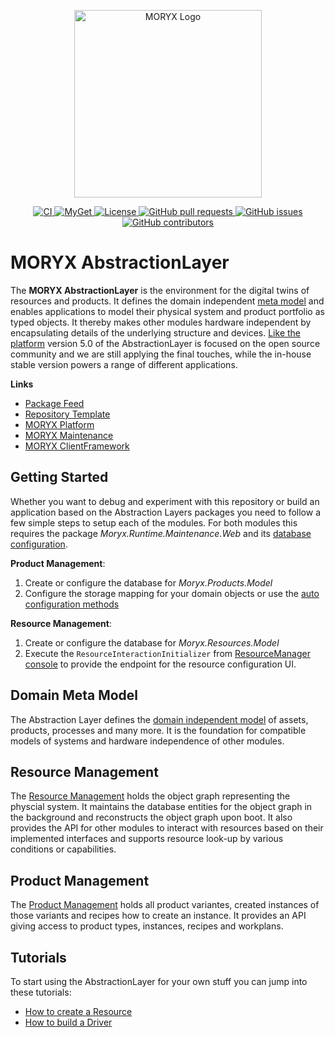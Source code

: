 <p align="center">
    <img src="docs/Resources/MORYX_logo.svg" alt="MORYX Logo" width="300px" />
</p>

<p align="center">
    <a href="https://github.com/PHOENIXCONTACT/MORYX-AbstractionLayer/workflows">
        <img src="https://github.com/PHOENIXCONTACT/MORYX-AbstractionLayer/workflows/CI/badge.svg" alt="CI">
    </a>
    <a href="https://www.myget.org/feed/Packages/moryx">
        <img src="https://img.shields.io/myget/moryx/v/Moryx.AbstractionLayer" alt="MyGet">
    </a>
    <a href="https://github.com/PHOENIXCONTACT/MORYX-AbstractionLayer/blob/dev/LICENSE">
        <img src="https://img.shields.io/github/license/PHOENIXCONTACT/MORYX-AbstractionLayer" alt="License">
    </a>
    <a href="https://github.com/PHOENIXCONTACT/MORYX-AbstractionLayer/pulls">
        <img src="https://img.shields.io/github/issues-pr/PHOENIXCONTACT/MORYX-AbstractionLayer" alt="GitHub pull requests">
    </a>
    <a href="https://github.com/PHOENIXCONTACT/MORYX-AbstractionLayer/issues">
        <img src="https://img.shields.io/github/issues/PHOENIXCONTACT/MORYX-AbstractionLayer" alt="GitHub issues">
    </a>
    <a href="https://github.com/PHOENIXCONTACT/MORYX-AbstractionLayer/graphs/contributors">
        <img src="https://img.shields.io/github/contributors-anon/PHOENIXCONTACT/MORYX-AbstractionLayer" alt="GitHub contributors">
    </a>
</p>

# MORYX AbstractionLayer

The **MORYX AbstractionLayer** is the environment for the digital twins of resources and products. It defines the domain independent [meta model](/docs/articles/AbstractionLayer.md) and enables applications to model their physical system and product portfolio as typed objects. It thereby makes other modules hardware independent by encapsulating details of the underlying structure and devices. [Like the platform](https://github.com/PHOENIXCONTACT/MORYX-Platform#history) version 5.0 of the AbstractionLayer is focused on the open source community and we are still applying the final touches, while the in-house stable version powers a range of different applications.

**Links**
- [Package Feed](https://www.myget.org/feed/Packages/moryx)
- [Repository Template](https://github.com/PHOENIXCONTACT/MORYX-Template)
- [MORYX Platform](https://github.com/PHOENIXCONTACT/MORYX-Platform)
- [MORYX Maintenance](https://github.com/PHOENIXCONTACT/MORYX-MaintenanceWeb)
- [MORYX ClientFramework](https://github.com/PHOENIXCONTACT/MORYX-ClientFramework)

## Getting Started

Whether you want to debug and experiment with this repository or build an application based on the Abstraction Layers packages you need to follow a few simple steps to setup each of the modules. For both modules this requires the package *Moryx.Runtime.Maintenance.Web* and its [database configuration](http://localhost/maintenanceweb/#/databases).

**Product Management**:
1. Create or configure the database for *Moryx.Products.Model*
2. Configure the storage mapping for your domain objects or use the [auto configuration methods](http://localhost/maintenanceweb/#/modules/ProductManager/console)

**Resource Management**: 
1. Create or configure the database for *Moryx.Resources.Model*
2. Execute the `ResourceInteractionInitializer` from [ResourceManager console](http://localhost/maintenanceweb/#/modules/ResourceManager/console) to provide the endpoint for the resource configuration UI.

## Domain Meta Model

The Abstraction Layer defines the [domain independent model](/docs/articles/AbstractionLayer.md) of assets, products, processes and many more. It is the foundation for compatible models of systems and hardware independence of other modules.

## Resource Management

The [Resource Management](/docs/articles/Resources/ResourceManagement.md) holds the object graph representing the physcial system. It maintains the database entities for the object graph in the background and reconstructs the object graph upon boot. It also provides the API for other modules to interact with resources based on their implemented interfaces and supports resource look-up by various conditions or capabilities.

## Product Management

The [Product Management](/docs/articles/Resources/ResourceManagement.md) holds all product variantes, created instances of those variants and recipes how to create an instance. It provides an API giving access to product types, instances, recipes and workplans. 

## Tutorials

To start using the AbstractionLayer for your own stuff you can jump into these tutorials:

* [How to create a Resource](/docs/articles/Tutorials/HowToCreateResource.md)
* [How to build a Driver](/docs/articles/Tutorials/HowToBuildADriver.md)